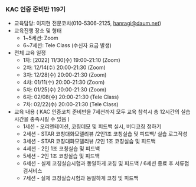 ### KAC 인증 준비반 119기
* 교육담당: 이지현 전문코치(010-5306-2125, hanragi@daum.net)
* 교육진행 장소 및 형태
  * 1~5세션: Zoom 
  * 6~7세션: Tele Class (수신자 요금 발생)
* 전체 교육 일정
  * 1차: [2022] 11/30(수) 19:00-21:10 (Zoom)
  * 2차: 12/14(수) 20:00-21:30 (Zoom)
  * 3차: 12/28(수) 20:00-21:30 (Zoom)
  * 4차: 01/11(수) 20:00-21:30 (Zoom)
  * 5차: 01/25(수) 20:00-21:30 (Zoom)
  * 6차: 02/08(수) 20:00-21:30 (Tele Class)
  * 7차: 02/22(수) 20:00-21:30 (Tele Class)
* 교육 내용 ( KAC 인증코치 준비반을 7세션까지 모두 교육 참석시 총 12시간의 실습시간을 충족시킬 수 있음 )
  * 1세션 - 오리엔테이션, 코칭데모 및 피드백 실시, 버디코칭 정하기
  * 2세션 - STAR 코칭대화모델리뷰 /2인1조 코칭실습 및 피드백/ 실습 로그작성
  * 3세션 - STAR 코칭대화모델리뷰 /2인 1조 코칭실습 및 피드백
  * 4세션 - 2인 1조 코칭실습 및 피드백
  * 5세션 - 2인 1조 코칭실습 및 피드백
  * 6세션 - 실제 코칭실습시험과 동일하게 코칭 및 피드백 / 6세션 종료 후 서류점검서비스
  * 7세션 - 실제 코칭실습시험과 동일하게 코칭 및 피드백
